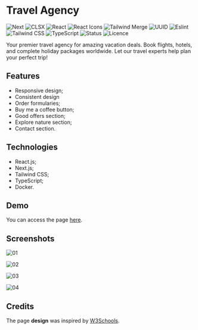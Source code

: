 # Travel Agency

![Next](https://img.shields.io/badge/NEXT-15.3.1-purple)
![CLSX](https://img.shields.io/badge/CLSX-2.1.1-blue)
![React](https://img.shields.io/badge/REACT-19.0.0-red)
![React Icons](<https://img.shields.io/badge/REACT ICONS-5.5.0-yellow>)
![Tailwind Merge](<https://img.shields.io/badge/TAILWIND MERGE-3.2.0-magenta>)
![UUID](https://img.shields.io/badge/UUID-11.1.0-cyan)
![Eslint](https://img.shields.io/badge/ESLINT-9.0.0-orange)
![Tailwind CSS](<https://img.shields.io/badge/TAILWIND CSS-4.0.0-black>)
![TypeScript](https://img.shields.io/badge/TYPESCRIPT-5.0.0-white)
![Status](https://img.shields.io/badge/Status-FINISHED-green)
![Licence](https://img.shields.io/badge/Licence-MIT-pink)

Your premier travel agency for amazing vacation deals. Book flights, hotels, and complete holiday packages worldwide. Let our travel experts help plan your perfect trip!

## Features

- Responsive design;
- Consistent design
- Order formularies;
- Buy me a coffee button;
- Good offers section;
- Explore nature section;
- Contact section.

## Technologies

- React.js;
- Next.js;
- Tailwind CSS;
- TypeScript;
- Docker.

## Demo

You can access the page [here](https://travel-agency-zol.vercel.app).

## Screenshots

![01](https://github.com/user-attachments/assets/9acdf653-90f1-4830-9889-57bc9d701234)

![02](https://github.com/user-attachments/assets/2cadb2fb-88de-4d55-9e01-b2912935b6df)

![03](https://github.com/user-attachments/assets/51d4344c-72e4-4566-ae34-9756ae238922)

![04](https://github.com/user-attachments/assets/b36ecf3d-0a3f-489e-ab92-9cc97bdb4923)

## Credits

The page **design** was inspired by [W3Schools](https://www.w3schools.com/w3css/w3css_templates.asp).
